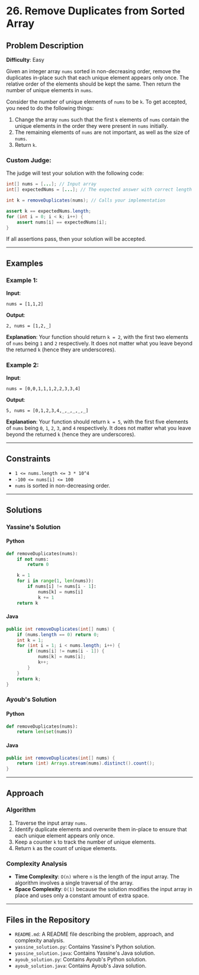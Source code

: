 # 26. Remove Duplicates from Sorted Array

## Problem Description

**Difficulty**: Easy

Given an integer array `nums` sorted in non-decreasing order, remove the duplicates in-place such that each unique element appears only once. The relative order of the elements should be kept the same. Then return the number of unique elements in `nums`.

Consider the number of unique elements of `nums` to be `k`. To get accepted, you need to do the following things:

1. Change the array `nums` such that the first `k` elements of `nums` contain the unique elements in the order they were present in `nums` initially.
2. The remaining elements of `nums` are not important, as well as the size of `nums`.
3. Return `k`.

### Custom Judge:

The judge will test your solution with the following code:

```java
int[] nums = [...]; // Input array
int[] expectedNums = [...]; // The expected answer with correct length

int k = removeDuplicates(nums); // Calls your implementation

assert k == expectedNums.length;
for (int i = 0; i < k; i++) {
    assert nums[i] == expectedNums[i];
}
```

If all assertions pass, then your solution will be accepted.

---

## Examples

### Example 1:

**Input**: 
```
nums = [1,1,2]
```

**Output**:
```
2, nums = [1,2,_]
```

**Explanation**: 
Your function should return `k = 2`, with the first two elements of `nums` being `1` and `2` respectively. It does not matter what you leave beyond the returned `k` (hence they are underscores).

### Example 2:

**Input**:
```
nums = [0,0,1,1,1,2,2,3,3,4]
```

**Output**:
```
5, nums = [0,1,2,3,4,_,_,_,_,_]
```

**Explanation**: 
Your function should return `k = 5`, with the first five elements of `nums` being `0`, `1`, `2`, `3`, and `4` respectively. It does not matter what you leave beyond the returned `k` (hence they are underscores).

---

## Constraints

- `1 <= nums.length <= 3 * 10^4`
- `-100 <= nums[i] <= 100`
- `nums` is sorted in non-decreasing order.

---

## Solutions

### Yassine's Solution

#### Python
```python
def removeDuplicates(nums):
    if not nums:
        return 0

    k = 1
    for i in range(1, len(nums)):
        if nums[i] != nums[i - 1]:
            nums[k] = nums[i]
            k += 1
    return k
```

#### Java
```java
public int removeDuplicates(int[] nums) {
    if (nums.length == 0) return 0;
    int k = 1;
    for (int i = 1; i < nums.length; i++) {
        if (nums[i] != nums[i - 1]) {
            nums[k] = nums[i];
            k++;
        }
    }
    return k;
}
```

### Ayoub's Solution

#### Python
```python
def removeDuplicates(nums):
    return len(set(nums))
```

#### Java
```java
public int removeDuplicates(int[] nums) {
    return (int) Arrays.stream(nums).distinct().count();
}
```

---

## Approach

### Algorithm
1. Traverse the input array `nums`.
2. Identify duplicate elements and overwrite them in-place to ensure that each unique element appears only once.
3. Keep a counter `k` to track the number of unique elements.
4. Return `k` as the count of unique elements.

### Complexity Analysis

- **Time Complexity**: `O(n)` where `n` is the length of the input array. The algorithm involves a single traversal of the array.
- **Space Complexity**: `O(1)` because the solution modifies the input array in place and uses only a constant amount of extra space.

---

## Files in the Repository

- `README.md`: A README file describing the problem, approach, and complexity analysis.
- `yassine_solution.py`: Contains Yassine's Python solution.
- `yassine_solution.java`: Contains Yassine's Java solution.
- `ayoub_solution.py`: Contains Ayoub's Python solution.
- `ayoub_solution.java`: Contains Ayoub's Java solution.
